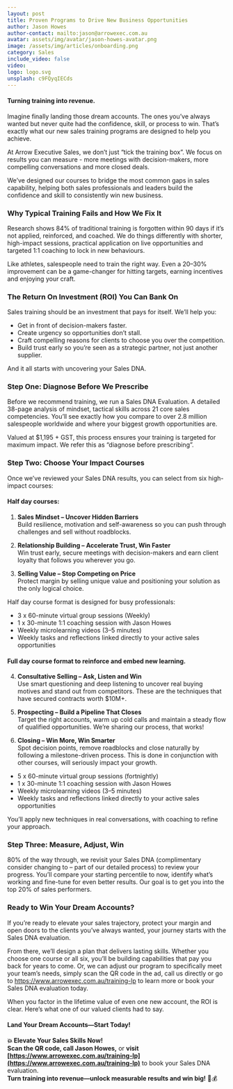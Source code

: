 ```yaml
---
layout: post
title: Proven Programs to Drive New Business Opportunities
author: Jason Howes
author-contact: mailto:jason@arrowexec.com.au
avatar: assets/img/avatar/jason-howes-avatar.png
image: /assets/img/articles/onboarding.png
category: Sales
include_video: false
video:
logo: logo.svg
unsplash: c9FQyqIECds
---
```


#### Turning training into revenue.

Imagine finally landing those dream accounts. The ones you’ve always wanted but never quite had the confidence, skill, or process to win. That’s exactly what our new sales training programs are designed to help you achieve.

At Arrow Executive Sales, we don’t just “tick the training box”. We focus on results you can measure - more meetings with decision-makers, more compelling conversations and more closed deals.

We’ve designed our courses to bridge the most common gaps in sales capability, helping both sales professionals and leaders build the confidence and skill to consistently win new business.

### Why Typical Training Fails and How We Fix It

Research shows 84% of traditional training is forgotten within 90 days if it’s not applied, reinforced, and coached. We do things differently with shorter, high-impact sessions, practical application on live opportunities and targeted 1:1 coaching to lock in new behaviours.

Like athletes, salespeople need to train the right way. Even a 20–30% improvement can be a game-changer for hitting targets, earning incentives and enjoying your craft.

### The Return On Investment (ROI) You Can Bank On

Sales training should be an investment that pays for itself. We’ll help you:

- Get in front of decision-makers faster.
- Create urgency so opportunities don’t stall.
- Craft compelling reasons for clients to choose you over the competition.
- Build trust early so you’re seen as a strategic partner, not just another supplier.

And it all starts with uncovering your Sales DNA.

### Step One: Diagnose Before We Prescribe

Before we recommend training, we run a Sales DNA Evaluation. A detailed 38-page analysis of mindset, tactical skills across 21 core sales competencies. You’ll see exactly how you compare to over 2.8 million salespeople worldwide and where your biggest growth opportunities are.

Valued at $1,195 + GST, this process ensures your training is targeted for maximum impact. We refer this as “diagnose before prescribing”.

### Step Two: Choose Your Impact Courses

Once we’ve reviewed your Sales DNA results, you can select from six high-impact courses:

#### Half day courses:

1. **Sales Mindset – Uncover Hidden Barriers**  
   Build resilience, motivation and self-awareness so you can push through challenges and sell without roadblocks.

2. **Relationship Building – Accelerate Trust, Win Faster**  
   Win trust early, secure meetings with decision-makers and earn client loyalty that follows you wherever you go.

3. **Selling Value – Stop Competing on Price**  
   Protect margin by selling unique value and positioning your solution as the only logical choice.

Half day course format is designed for busy professionals:

- 3 x 60-minute virtual group sessions (Weekly)
- 1 x 30-minute 1:1 coaching session with Jason Howes
- Weekly microlearning videos (3–5 minutes)
- Weekly tasks and reflections linked directly to your active sales opportunities

#### Full day course format to reinforce and embed new learning.

4. **Consultative Selling – Ask, Listen and Win**  
   Use smart questioning and deep listening to uncover real buying motives and stand out from competitors. These are the techniques that have secured contracts worth $10M+.

5. **Prospecting – Build a Pipeline That Closes**  
   Target the right accounts, warm up cold calls and maintain a steady flow of qualified opportunities. We’re sharing our process, that works!

6. **Closing – Win More, Win Smarter**  
   Spot decision points, remove roadblocks and close naturally by following a milestone-driven process. This is done in conjunction with other courses, will seriously impact your growth.

- 5 x 60-minute virtual group sessions (fortnightly)
- 1 x 30-minute 1:1 coaching session with Jason Howes
- Weekly microlearning videos (3–5 minutes)
- Weekly tasks and reflections linked directly to your active sales opportunities

You’ll apply new techniques in real conversations, with coaching to refine your approach.

### Step Three: Measure, Adjust, Win

80% of the way through, we revisit your Sales DNA (complimentary consider changing to – part of our detailed process) to review your progress. You’ll compare your starting percentile to now, identify what’s working and fine-tune for even better results. Our goal is to get you into the top 20% of sales performers.

### Ready to Win Your Dream Accounts?

If you’re ready to elevate your sales trajectory, protect your margin and open doors to the clients you’ve always wanted, your journey starts with the Sales DNA evaluation.

From there, we’ll design a plan that delivers lasting skills. Whether you choose one course or all six, you’ll be building capabilities that pay you back for years to come. Or, we can adjust our program to specifically meet your team’s needs, simply scan the QR code in the ad, call us directly or go to https://www.arrowexec.com.au/training-lp to learn more or book your Sales DNA evaluation today.

When you factor in the lifetime value of even one new account, the ROI is clear. Here’s what one of our valued clients had to say.

#### **Land Your Dream Accounts—Start Today!**

**💥 Elevate Your Sales Skills Now!**  
**Scan the QR code, call Jason Howes,** or **visit [https://www.arrowexec.com.au/training-lp](https://www.arrowexec.com.au/training-lp)** to book your Sales DNA evaluation.  
**Turn training into revenue—unlock measurable results and win big!** 🎯💰
